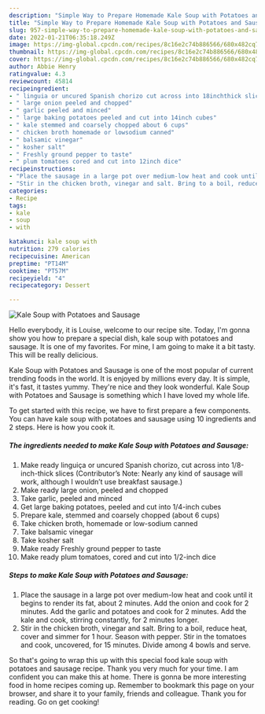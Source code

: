 ```yaml
---
description: "Simple Way to Prepare Homemade Kale Soup with Potatoes and Sausage"
title: "Simple Way to Prepare Homemade Kale Soup with Potatoes and Sausage"
slug: 957-simple-way-to-prepare-homemade-kale-soup-with-potatoes-and-sausage
date: 2022-01-21T06:35:18.249Z
image: https://img-global.cpcdn.com/recipes/8c16e2c74b886566/680x482cq70/kale-soup-with-potatoes-and-sausage-recipe-main-photo.jpg
thumbnail: https://img-global.cpcdn.com/recipes/8c16e2c74b886566/680x482cq70/kale-soup-with-potatoes-and-sausage-recipe-main-photo.jpg
cover: https://img-global.cpcdn.com/recipes/8c16e2c74b886566/680x482cq70/kale-soup-with-potatoes-and-sausage-recipe-main-photo.jpg
author: Abbie Henry
ratingvalue: 4.3
reviewcount: 45814
recipeingredient:
- " linguia or uncured Spanish chorizo cut across into 18inchthick slices Contributors Note Nearly any kind of sausage will work although I wouldnt use breakfast sausage"
- " large onion peeled and chopped"
- " garlic peeled and minced"
- " large baking potatoes peeled and cut into 14inch cubes"
- " kale stemmed and coarsely chopped about 6 cups"
- " chicken broth homemade or lowsodium canned"
- " balsamic vinegar"
- " kosher salt"
- " Freshly ground pepper to taste"
- " plum tomatoes cored and cut into 12inch dice"
recipeinstructions:
- "Place the sausage in a large pot over medium-low heat and cook until it begins to render its fat, about 2 minutes. Add the onion and cook for 2 minutes. Add the garlic and potatoes and cook for 2 minutes. Add the kale and cook, stirring constantly, for 2 minutes longer."
- "Stir in the chicken broth, vinegar and salt. Bring to a boil, reduce heat, cover and simmer for 1 hour. Season with pepper. Stir in the tomatoes and cook, uncovered, for 15 minutes. Divide among 4 bowls and serve."
categories:
- Recipe
tags:
- kale
- soup
- with

katakunci: kale soup with 
nutrition: 279 calories
recipecuisine: American
preptime: "PT14M"
cooktime: "PT57M"
recipeyield: "4"
recipecategory: Dessert

---
```



![Kale Soup with Potatoes and Sausage](https://img-global.cpcdn.com/recipes/8c16e2c74b886566/680x482cq70/kale-soup-with-potatoes-and-sausage-recipe-main-photo.jpg)

Hello everybody, it is Louise, welcome to our recipe site. Today, I'm gonna show you how to prepare a special dish, kale soup with potatoes and sausage. It is one of my favorites. For mine, I am going to make it a bit tasty. This will be really delicious.

Kale Soup with Potatoes and Sausage is one of the most popular of current trending foods in the world. It is enjoyed by millions every day. It is simple, it's fast, it tastes yummy. They're nice and they look wonderful. Kale Soup with Potatoes and Sausage is something which I have loved my whole life.




To get started with this recipe, we have to first prepare a few components. You can have kale soup with potatoes and sausage using 10 ingredients and 2 steps. Here is how you cook it.

<!--inarticleads1-->

##### The ingredients needed to make Kale Soup with Potatoes and Sausage:

1. Make ready  linguiça or uncured Spanish chorizo, cut across into 1/8-inch-thick slices (Contributor’s Note: Nearly any kind of sausage will work, although I wouldn’t use breakfast sausage.)
1. Make ready  large onion, peeled and chopped
1. Take  garlic, peeled and minced
1. Get  large baking potatoes, peeled and cut into 1/4-inch cubes
1. Prepare  kale, stemmed and coarsely chopped (about 6 cups)
1. Take  chicken broth, homemade or low-sodium canned
1. Take  balsamic vinegar
1. Take  kosher salt
1. Make ready  Freshly ground pepper to taste
1. Make ready  plum tomatoes, cored and cut into 1/2-inch dice




<!--inarticleads2-->

##### Steps to make Kale Soup with Potatoes and Sausage:

1. Place the sausage in a large pot over medium-low heat and cook until it begins to render its fat, about 2 minutes. Add the onion and cook for 2 minutes. Add the garlic and potatoes and cook for 2 minutes. Add the kale and cook, stirring constantly, for 2 minutes longer.
1. Stir in the chicken broth, vinegar and salt. Bring to a boil, reduce heat, cover and simmer for 1 hour. Season with pepper. Stir in the tomatoes and cook, uncovered, for 15 minutes. Divide among 4 bowls and serve.




So that's going to wrap this up with this special food kale soup with potatoes and sausage recipe. Thank you very much for your time. I am confident you can make this at home. There is gonna be more interesting food in home recipes coming up. Remember to bookmark this page on your browser, and share it to your family, friends and colleague. Thank you for reading. Go on get cooking!
